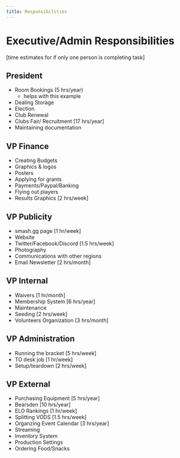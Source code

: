 ```yaml
---
title: Responsibilities
---
```

# Executive/Admin Responsibilities

[time estimates for if only one person is completing task]

## President
* Room Bookings (5 hrs/year) 
  * helps with this example
* Dealing Storage
* Election
* Club Renewal
* Clubs Fair/ Recruitment [17 hrs/year]
* Maintaining documentation

## VP Finance
* Creating Budgets
* Graphics & logos
* Posters
* Applying for grants
* Payments/Paypal/Banking
* Flying out players
* Results Graphics [2 hrs/week]

## VP Publicity
* smash.gg page [1 hr/week]
* Website
* Twitter/Facebook/Discord [1.5 hrs/week]
* Photography
* Communications with other regions
* Email Newsletter [2 hrs/month]

## VP Internal
* Waivers [1 hr/month]
* Membership System [6 hrs/year]
* Maintenance
* Seeding [2 hrs/week]
* Volunteers Organization [3 hrs/month]

## VP Administration
* Running the bracket [5 hrs/week]
* TO desk job [1 hr/week]
* Setup/teardown [2 hrs/week]

## VP External
* Purchasing Equipment [5 hrs/year]
* Bearsden [10 hrs/year]
* ELO Rankings [1 hr/week]
* Splitting VODS [1.5 hrs/week]
* Organzing Event Calendar [3 hrs/year]
* Streaming
* Inventory System
* Production Settings
* Ordering Food/Snacks

